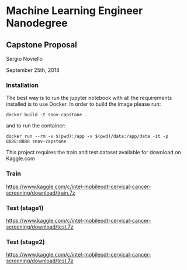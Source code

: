# Machine Learning Engineer Nanodegree
## Capstone Proposal

Sergio Noviello

September 25th, 2018


### Installation 

The best way is to run the jupyter notebook with all the requirements installed is to use Docker. 
In order to build the image please run: 
```
docker build -t snov-capstone .
```

and to run the container: 
```
docker run --rm -v $(pwd):/app -v $(pwd)/data:/app/data -it -p 8888:8888 snov-capstone
```

This project requires the train and test dataset available
for download on Kaggle.com


### Train

https://www.kaggle.com/c/intel-mobileodt-cervical-cancer-screening/download/train.7z

### Test (stage1)

https://www.kaggle.com/c/intel-mobileodt-cervical-cancer-screening/download/test.7z

### Test (stage2)

https://www.kaggle.com/c/intel-mobileodt-cervical-cancer-screening/download/test.7z